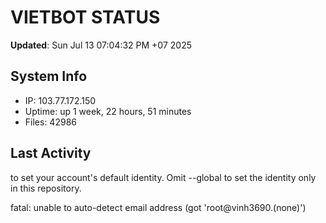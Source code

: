 # VIETBOT STATUS
**Updated**: Sun Jul 13 07:04:32 PM +07 2025

## System Info
- IP: 103.77.172.150
- Uptime: up 1 week, 22 hours, 51 minutes
- Files: 42986

## Last Activity

to set your account's default identity.
Omit --global to set the identity only in this repository.

fatal: unable to auto-detect email address (got 'root@vinh3690.(none)')
